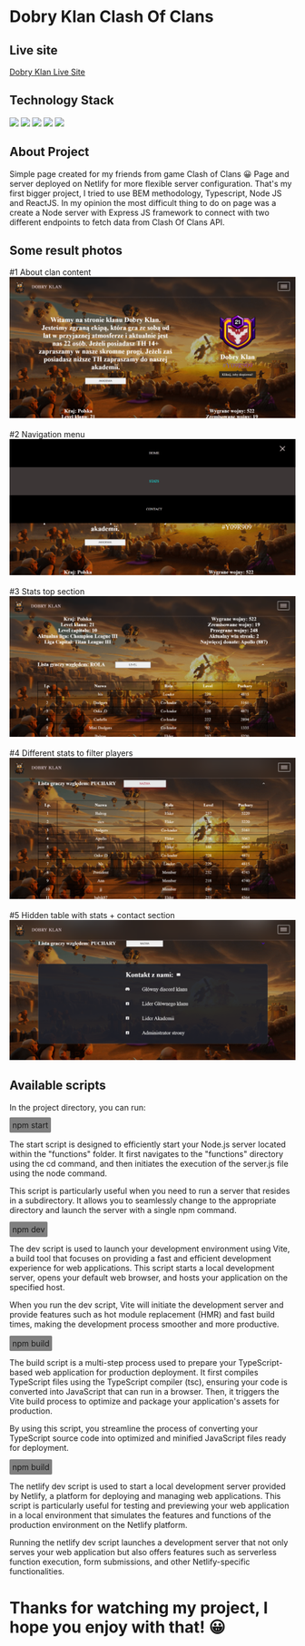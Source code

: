 # Dobry Klan Clash Of Clans

## Live site

<a href="https://dobry-klan.netlify.app/">Dobry Klan Live Site</a>

## Technology Stack

<img src="https://img.shields.io/badge/React-%2320232a.svg?style=for-the-badge&logo=react&logoColor=%2361DAFB" />
<img src="https://img.shields.io/badge/BEM-%2320232a.svg?style=for-the-badge" />
<img src="https://img.shields.io/badge/Node.js-%2320232a.svg?style=for-the-badge&logo=node.js&logoColor=%339933" />
<img src="https://img.shields.io/badge/TypeScript-%2320232a.svg?style=for-the-badge&logo=typescript&logoColor=%3178C6" />
<img  src="https://img.shields.io/badge/Express.js-%2320232a.svg?style=for-the-badge&logo=express&logoColor=%white"/>

## About Project

Simple page created for my friends from game Clash of Clans :grinning: Page and server deployed on Netlify for
more flexible server configuration. That's my first bigger project, I tried to use BEM methodology, Typescript, Node JS
and ReactJS. In my opinion the most difficult thing to do on page was a create a Node server with Express JS framework to connect with
two different endpoints to fetch data from Clash Of Clans API.

## Some result photos

#1 About clan content
<img src="./public/result1.png" />
<br /> <br />
#2 Navigation menu
<img src="./public/result2.png" />
<br /> <br />
#3 Stats top section
<img src="./public/result3.png" />
<br /> <br />
#4 Different stats to filter players
<img src="./public/result4.png" />
<br /> <br />
#5 Hidden table with stats + contact section
<img src="./public/result5.png" />

## Available scripts

In the project directory, you can run:

<span style="background-color: grey; padding: 5px; border-radius: 2px">npm start</span>
<br /><br />
The start script is designed to efficiently start your Node.js server located within the "functions" folder. It first navigates to the "functions" directory using the cd command, and then initiates the execution of the server.js file using the node command.

This script is particularly useful when you need to run a server that resides in a subdirectory. It allows you to seamlessly change to the appropriate directory and launch the server with a single npm command.
<br /><br />
<span style="background-color: grey; padding: 5px; border-radius: 2px">npm dev</span>
<br /><br />
The dev script is used to launch your development environment using Vite, a build tool that focuses on providing a fast and efficient development experience for web applications. This script starts a local development server, opens your default web browser, and hosts your application on the specified host.

When you run the dev script, Vite will initiate the development server and provide features such as hot module replacement (HMR) and fast build times, making the development process smoother and more productive.
<br /><br />
<span style="background-color: grey; padding: 5px; border-radius: 2px">npm build</span>
<br /><br />
The build script is a multi-step process used to prepare your TypeScript-based web application for production deployment. It first compiles TypeScript files using the TypeScript compiler (tsc), ensuring your code is converted into JavaScript that can run in a browser. Then, it triggers the Vite build process to optimize and package your application's assets for production.

By using this script, you streamline the process of converting your TypeScript source code into optimized and minified JavaScript files ready for deployment.
<br /><br />
<span style="background-color: grey; padding: 5px; border-radius: 2px">npm build</span>
<br /><br />
The netlify dev script is used to start a local development server provided by Netlify, a platform for deploying and managing web applications. This script is particularly useful for testing and previewing your web application in a local environment that simulates the features and functions of the production environment on the Netlify platform.

Running the netlify dev script launches a development server that not only serves your web application but also offers features such as serverless function execution, form submissions, and other Netlify-specific functionalities.

# Thanks for watching my project, I hope you enjoy with that! :grinning:
